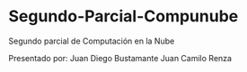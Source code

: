 # Segundo-Parcial-Compunube
 Segundo parcial de Computación en la Nube

Presentado por: 
Juan Diego Bustamante
Juan Camilo Renza
